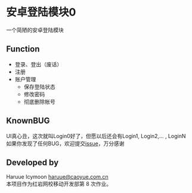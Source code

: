 # 安卓登陆模块0
一个简陋的安卓登陆模块
## Function
+ 登录、登出（废话）
+ 注册
+ 账户管理
    - 保存登陆状态
    - 修改密码
    - 彻底删除帐号
## KnownBUG
UI真心丑，这次就叫Login0好了，但愿以后还会有Login1, Login2,... , LoginN    
如果你发现了任何BUG，欢迎提交[issue](https://github.com/haruue/Login0/issues)，万分感谢
## Developed by
Haruue Icymoon <haruue@caoyue.com.cn>    
本项目作为红岩网校移动开发部第 8 次作业。    
<!--
* * * * * * * * * * * * * * * * * * * * * * * *
* REDROCK-TEAM HOMEWORK 8 (20151130)          *
* Level 4 - Login                             *
* Author:  Haruue Icymoon                     *
* Time:    Fri Dec  4 12:19:34 CST 2015       *
* Website: http://www.caoyue.com.cn/          *
* * * * * * * * * * * * * * * * * * * * * * * *
-->
